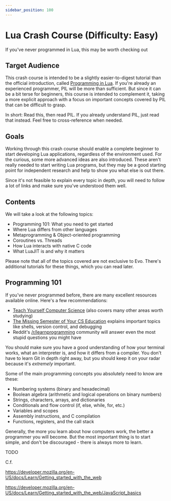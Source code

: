 ```yaml
---
sidebar_position: 100
---
```


# Lua Crash Course (Difficulty: Easy)

If you've never programmed in Lua, this may be worth checking out

## Target Audience

This crash course is intended to be a slightly easier-to-digest tutorial than the official introduction, called [Programming in Lua](https://www.lua.org/pil/). If you're already an experienced programmer, PIL will be more than sufficient. But since it can be a bit terse for beginners, this course is intended to complement it, taking a more explicit approach with a focus on important concepts covered by PIL that can be difficult to grasp.

In short: Read this, then read PIL. If you already understand PIL, just read that instead. Feel free to cross-reference when needed.

## Goals

Working through this crash course should enable a complete beginner to start developing Lua applications, regardless of the environment used. For the curious, some more advanced ideas are also introduced. These aren't really needed to start writing Lua programs, but they may be a good starting point for independent research and help to show you what else is out there.

Since it's not feasible to explain every topic in depth, you will need to follow a lot of links and make sure you've understood them well.

## Contents

We will take a look at the following topics:

* Programming 101: What you need to get started
* Where Lua differs from other languages
* Metaprogramming & Object-oriented programming
* Coroutines vs. Threads
* How Lua interacts with native C code
* What LuaJIT is and why it matters

Please note that all of the topics covered are not exclusive to Evo. There's additional tutorials for these things, which you can read later.

## Programming 101

If you've never programmed before, there are many excellent resources available online. Here's a few recommendations:

* [Teach Yourself Computer Science](https://teachyourselfcs.com/#programming) (also covers many other areas worth studying)
* [The Missing Semester of Your CS Education](https://missing.csail.mit.edu/) explains important topics like shells, version control, and debugging
* Reddit's [/r/learnprogramming](https://www.reddit.com/r/learnprogramming/) community will answer even the most stupid questions you might have

You should make sure you have a good understanding of how your terminal works, what an interpreter is, and how it differs from a compiler. You don't have to learn Git in depth right away, but you should keep it on your radar because it's *extremely* important.

Some of the main programming concepts you absolutely need to know are these:

* Numbering systems (binary and hexadecimal)
* Boolean algebra (arithmetic and logical operations on binary numbers)
* Strings, characters, arrays, and dictionaries
* Conditionals and flow control (if, else, while, for, etc.)
* Variables and scopes
* Assembly instructions, and C compilation
* Functions, registers, and the call stack

Generally, the more you learn about how computers work, the better a programmer you will become. But the most important thing is to start simple, and don't be discouraged - there is always more to learn.


TODO

C.f.

https://developer.mozilla.org/en-US/docs/Learn/Getting_started_with_the_web

https://developer.mozilla.org/en-US/docs/Learn/Getting_started_with_the_web/JavaScript_basics
